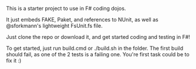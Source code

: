 This is a starter project to use in F# coding dojos.

It just embeds FAKE, Paket, and references to NUnit, as well as @sforkmann's lightweight FsUnit.fs file.

Just clone the repo or download it, and get started coding and testing in F#!

To get started, just run build.cmd or ./build.sh in the folder. The first build should fail, as one of the 2 tests is a failing one. You're first task could be to fix it :)
